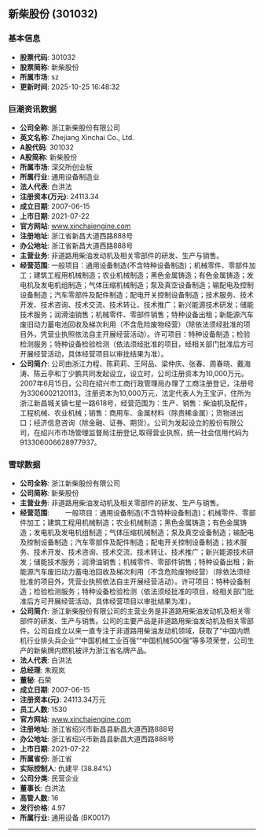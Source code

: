 ## 新柴股份 (301032)

### 基本信息

- **股票代码**: 301032
- **股票简称**: 新柴股份
- **所属市场**: sz
- **更新时间**: 2025-10-25 16:48:32

### 巨潮资讯数据

- **公司全称**: 浙江新柴股份有限公司
- **英文名称**: Zhejiang Xinchai Co., Ltd.
- **A股代码**: 301032
- **A股简称**: 新柴股份
- **所属市场**: 深交所创业板
- **所属行业**: 通用设备制造业
- **法人代表**: 白洪法
- **注册资本(万元)**: 24113.34
- **成立日期**: 2007-06-15
- **上市日期**: 2021-07-22
- **官方网站**: www.xinchaiengine.com
- **注册地址**: 浙江省新昌大道西路888号
- **办公地址**: 浙江省新昌大道西路888号
- **主营业务**: 非道路用柴油发动机及相关零部件的研发、生产与销售。
- **经营范围**: 一般项目：通用设备制造(不含特种设备制造)；机械零件、零部件加工；建筑工程用机械制造；农业机械制造；黑色金属铸造；有色金属铸造；发电机及发电机组制造；气体压缩机械制造；泵及真空设备制造；输配电及控制设备制造；汽车零部件及配件制造；配电开关控制设备制造；技术服务、技术开发、技术咨询、技术交流、技术转让、技术推广；新兴能源技术研发；储能技术服务；润滑油销售；机械零件、零部件销售；特种设备出租；新能源汽车废旧动力蓄电池回收及梯次利用（不含危险废物经营）（除依法须经批准的项目外，凭营业执照依法自主开展经营活动）。许可项目：特种设备制造；检验检测服务；特种设备检验检测（依法须经批准的项目，经相关部门批准后方可开展经营活动，具体经营项目以审批结果为准）。
- **公司简介**: 公司由浙江力程、陈莉莉、王阿品、梁仲庆、张春、周春晓、戴海涛、陈云亭和丁少鹏共同发起设立，设立时，公司注册资本为10,000万元。2007年6月15日，公司在绍兴市工商行政管理局办理了工商注册登记，注册号为3306002120113，注册资本为10,000万元，法定代表人为王宝沪，住所为浙江新昌城关镇七星一路618号，经营范围为：生产、销售：柴油机及配件，工程机械、农业机械；销售：商用车、金属材料（除贵稀金属）；货物进出口；经济信息咨询（除金融、证券、期货）。公司为发起设立的股份有限公司，在绍兴市市场管理监督局注册登记,取得营业执照，统一社会信用代码为913306006628977937。

### 雪球数据

- **公司全称**: 浙江新柴股份有限公司
- **公司简称**: 新柴股份
- **主营业务**: 非道路用柴油发动机及相关零部件的研发、生产与销售。
- **经营范围**: 　　一般项目：通用设备制造(不含特种设备制造)；机械零件、零部件加工；建筑工程用机械制造；农业机械制造；黑色金属铸造；有色金属铸造；发电机及发电机组制造；气体压缩机械制造；泵及真空设备制造；输配电及控制设备制造；汽车零部件及配件制造；配电开关控制设备制造；技术服务、技术开发、技术咨询、技术交流、技术转让、技术推广；新兴能源技术研发；储能技术服务；润滑油销售；机械零件、零部件销售；特种设备出租；新能源汽车废旧动力蓄电池回收及梯次利用（不含危险废物经营）（除依法须经批准的项目外，凭营业执照依法自主开展经营活动）。许可项目：特种设备制造；检验检测服务；特种设备检验检测（依法须经批准的项目，经相关部门批准后方可开展经营活动，具体经营项目以审批结果为准）。
- **公司简介**: 浙江新柴股份有限公司的主营业务是非道路用柴油发动机及相关零部件的研发、生产与销售。公司的主要产品是非道路用柴油发动机及相关零部件。公司自成立以来一直专注于非道路用柴油发动机领域，获取了“中国内燃机行业排头兵企业”“中国机械工业百强”“中国机械500强”等多项荣誉，公司生产的新柴牌内燃机被评为浙江省名牌产品。
- **法人代表**: 白洪法
- **总经理**: 朱观岚
- **董秘**: 石荣
- **成立日期**: 2007-06-15
- **注册资本(元)**: 24113.34万元
- **员工人数**: 1530
- **官方网站**: www.xinchaiengine.com
- **注册地址**: 浙江省绍兴市新昌县新昌大道西路888号
- **办公地址**: 浙江省绍兴市新昌县新昌大道西路888号
- **上市日期**: 2021-07-22
- **所属省份**: 浙江省
- **实际控制人**: 仇建平 (38.84%)
- **公司分类**: 民营企业
- **董事长**: 白洪法
- **高管人数**: 16
- **发行价格**: 4.97
- **所属行业**: 通用设备 (BK0017)

---